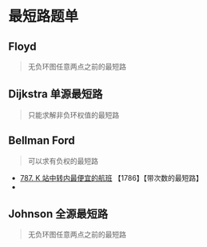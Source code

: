 # 最短路题单

## Floyd

> 无负环图任意两点之前的最短路

## Dijkstra 单源最短路

> 只能求解非负环权值的最短路

## Bellman Ford

> 可以求有负权的最短路

* [787. K 站中转内最便宜的航班](https://leetcode.cn/problems/cheapest-flights-within-k-stops/) 【1786】【带次数的最短路】
* 

## Johnson 全源最短路

> 无负环图任意两点之前的最短路

